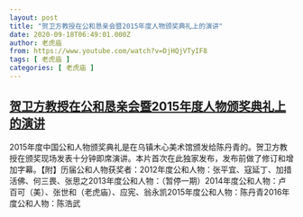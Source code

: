 ```yaml
---
layout: post
title: "贺卫方教授在公和恳亲会暨2015年度人物颁奖典礼上的演讲"
date: 2020-09-18T06:49:01.000Z
author: 老虎庙
from: https://www.youtube.com/watch?v=DjHQjVTyIF8
tags: [ 老虎庙 ]
categories: [ 老虎庙 ]
---
```

<!--1600411741000-->
[贺卫方教授在公和恳亲会暨2015年度人物颁奖典礼上的演讲](https://www.youtube.com/watch?v=DjHQjVTyIF8)
------

<div>
2015年度中国公和人物颁奖典礼是在乌镇木心美术馆颁发给陈丹青的。贺卫方教授在颁奖现场发表十分钟即席演讲。本片首次在此独家发布，发布前做了修订和增加字幕。【附】历届公和人物获奖者：2012年度公和人物：张平宜、寇延丁、加措活佛、何三畏、张思之2013年度公和人物：（暂停一期）2014年度公和人物：卢百可（美）、张世和（老虎庙）、应宪、翁永凯2015年度公和人物：陈丹青2016年度公和人物：陈浩武
</div>
